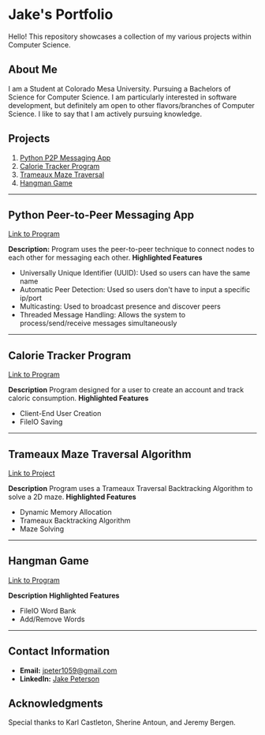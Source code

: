 # Jake's Portfolio

Hello! This repository showcases a collection of my various projects within Computer Science.

## About Me

I am a Student at Colorado Mesa University. Pursuing a Bachelors of Science for Computer Science. I am particularly interested in software development, but definitely am open to other flavors/branches of Computer Science. I like to say that I am actively pursuing knowledge.

## Projects

1. [Python P2P Messaging App](#python-peer-to-peer-messaging-app)
2. [Calorie Tracker Program](#calorie-tracker-program)
3. [Trameaux Maze Traversal](#trameaux-maze-traversal-algorithm)
4. [Hangman Game](#hangman-game)

---

## Python Peer-to-Peer Messaging App
[Link to Program]()

**Description:** Program uses the peer-to-peer technique to connect nodes to each other for messaging each other.
**Highlighted Features**
- Universally Unique Identifier (UUID): Used so users can have the same name
- Automatic Peer Detection: Used so users don't have to input a specific ip/port
- Multicasting: Used to broadcast presence and discover peers
- Threaded Message Handling: Allows the system to process/send/receive messages simultaneously

---

## Calorie Tracker Program
[Link to Program](programs/calorieTracker/)

**Description** Program designed for a user to create an account and track caloric consumption.
**Highlighted Features**
- Client-End User Creation
- FileIO Saving

---

## Trameaux Maze Traversal Algorithm
[Link to Project](algorithms/trameauxMazeTraversal/)

**Description** Program uses a Trameaux Traversal Backtracking Algorithm to solve a 2D maze.
**Highlighted Features**
- Dynamic Memory Allocation
- Trameaux Backtracking Algorithm
- Maze Solving

---

## Hangman Game
[Link to Program]()

**Description**
**Highlighted Features**
- FileIO Word Bank
- Add/Remove Words

---

## Contact Information

- **Email:** jpeter1059@gmail.com
- **LinkedIn:** [Jake Peterson](https://www.linkedin.com/in/jake-peterson-a39a76277/)

## Acknowledgments

Special thanks to Karl Castleton, Sherine Antoun, and Jeremy Bergen.


